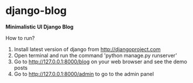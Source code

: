 # django-blog

<b>Minimalistic UI Django Blog</b> <br>

How to run? <br>
1. Install latest version of django from http://djangoproject.com<br>
2. Open terminal and run the command 'python manage.py runserver'<br>
3. Go to http://127.0.0.1:8000/blog on your web browser and see the demo posts<br>
4. Go to http://127.0.0.1:8000/admin to go to the admin panel
